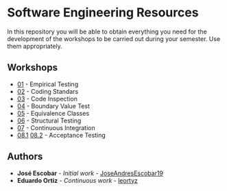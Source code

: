 # Software Engineering Resources

In this repository you will be able to obtain everything you need for the development of the workshops to be carried out during your semester. 
Use them appropriately.

## Workshops
* [01](http://www.dropwizard.io/1.0.2/docs/) - Empirical Testing
* [02](https://github.com/leortyz/CodingStandards) - Coding Standars
* [03](https://github.com/leortyz/CodeInspection) - Code Inspection
* [04](https://rometools.github.io/rome/) - Boundary Value Test
* [05](https://rometools.github.io/rome/) - Equivalence Classes
* [06](https://rometools.github.io/rome/) - Structural Testing
* [07](https://github.com/leortyz/ContinuousIntegration) - Continuous Integration
* [08.1](https://github.com/leortyz/AcceptanceTesting_1) [08.2](https://github.com/leortyz/AcceptanceTesting_2)  - Acceptance Testing

## Authors

* **José Escobar** - *Initial work* - [JoseAndresEscobar19](https://github.com/JoseAndresEscobar19)
* **Eduardo Ortiz** - *Continuous work* - [leortyz](https://github.com/leortyz)